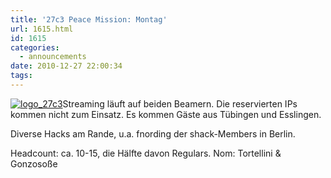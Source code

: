 ```yaml
---
title: '27c3 Peace Mission: Montag'
url: 1615.html
id: 1615
categories:
  - announcements
date: 2010-12-27 22:00:34
tags:
---
```


[![](https://blog.shackspace.de/wp-content/uploads/2011/01/logo_27c3.png "logo_27c3")](https://blog.shackspace.de/wp-content/uploads/2011/01/logo_27c3.png)Streaming läuft auf beiden Beamern. Die reservierten IPs kommen nicht zum Einsatz. Es kommen Gäste aus Tübingen und Esslingen.

Diverse Hacks am Rande, u.a. fnording der shack-Members in Berlin.

Headcount: ca. 10-15, die Hälfte davon Regulars.
Nom: Tortellini &amp; Gonzosoße
